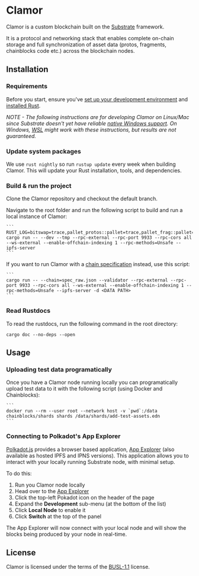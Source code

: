 # Clamor

Clamor is a custom blockchain built on the [Substrate](https://substrate.io/) framework.

It is a protocol and networking stack that enables complete on-chain storage and full synchronization of asset data (protos, fragments, chainblocks code etc.) across the blockchain nodes.

## Installation

### Requirements

Before you start, ensure you've [set up your development environment](https://docs.fragcolor.xyz/contribute/code/getting-started/) and [installed Rust](https://docs.fragcolor.xyz/contribute/code/getting-started/#install-setup-rust).

*NOTE - The following instructions are for developing Clamor on Linux/Mac since Substrate doesn't yet have reliable [native Windows support](https://docs.substrate.io/v3/getting-started/windows-users/). On Windows, [WSL](https://docs.microsoft.com/en-us/windows/wsl/) might work with these instructions, but results are not guaranteed.*

### Update system packages

 We use `rust nightly` so run `rustup update` every week when building Clamor. This will update your Rust installation, tools, and dependencies.

### Build & run the project

Clone the Clamor repository and checkout the default branch.

Navigate to the root folder and run the following script to build and run a local instance of Clamor:

    ```
    RUST_LOG=bitswap=trace,pallet_protos::pallet=trace,pallet_frag::pallet=trace cargo run -- --dev --tmp --rpc-external --rpc-port 9933 --rpc-cors all --ws-external --enable-offchain-indexing 1 --rpc-methods=Unsafe --ipfs-server
    ```

If you want to run Clamor with a [chain specification](https://docs.substrate.io/v3/runtime/chain-specs/) instead, use this script:

    ```
    cargo run -- --chain=spec_raw.json --validator --rpc-external --rpc-port 9933 --rpc-cors all --ws-external --enable-offchain-indexing 1 --rpc-methods=Unsafe --ipfs-server -d <DATA PATH>
    ```


### Read Rustdocs

To read the rustdocs, run the following command in the root directory:
```
cargo doc --no-deps --open
```

## Usage

### Uploading test data programatically

 Once you have a Clamor node running locally you can programatically upload test data to it with the following script (using Docker and Chainblocks):

    ```
    docker run --rm --user root --network host -v `pwd`:/data chainblocks/shards shards /data/shards/add-test-assets.edn
    ```

### Connecting to Polkadot's App Explorer

[Polkadot.js](https://github.com/polkadot-js/) provides a browser based application, [App Explorer](https://polkadot.js.org/apps/#/explorer) (also available as hosted IPFS and IPNS versions). This application allows you to interact with your locally running Substrate node, with minimal setup.

To do this:

1. Run you Clamor node locally
2. Head over to the [App Explorer](https://polkadot.js.org/apps/#/explorer)
3. Click the top-left Pokadot icon on the header of the page
4. Expand the **Development** sub-menu (at the bottom of the list)
5. Click **Local Node** to enable it
6. Click **Switch** at the top of the panel

The App Explorer will now connect with your local node and will show the blocks being produced by your node in real-time.

## License
Clamor is licensed under the terms of the [BUSL-1.1](https://spdx.org/licenses/BUSL-1.1.html) license.
